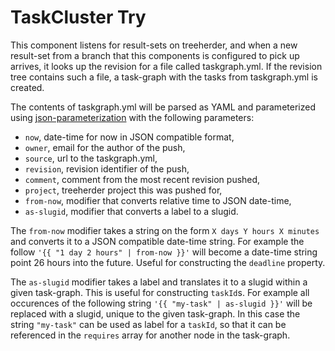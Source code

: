 TaskCluster Try
===============

This component listens for result-sets on treeherder, and when a new result-set
from a branch that this components is configured to pick up arrives, it looks up
the revision for a file called taskgraph.yml. If the revision tree contains
such a file, a task-graph with the tasks from taskgraph.yml is created.

The contents of taskgraph.yml will be parsed as YAML and parameterized using
[json-parameterization](https://github.com/jonasfj/json-parameterization) with
the following parameters:

  * `now`, date-time for now in JSON compatible format,
  * `owner`, email for the author of the push,
  * `source`, url to the taskgraph.yml,
  * `revision`, revision identifier of the push,
  * `comment`, comment from the most recent revision pushed,
  * `project`, treeherder project this was pushed for,
  * `from-now`, modifier that converts relative time to JSON date-time,
  * `as-slugid`, modifier that converts a label to a slugid.

The `from-now` modifier takes a string on the form `X days Y hours X minutes`
and converts it to a JSON compatible date-time string. For example the
follow `'{{ "1 day 2 hours" | from-now }}'` will become a date-time string
point 26 hours into the future. Useful for constructing the `deadline` property.

The `as-slugid` modifier takes a label and translates it to a slugid within a
given task-graph. This is useful for constructing `taskId`s. For example  all
occurences of the following string `'{{ "my-task" | as-slugid }}'` will be
replaced with a slugid, unique to the given task-graph. In this case the string
`"my-task"` can be used as label for a `taskId`, so that it can be referenced
in the `requires` array for another node in the task-graph.
